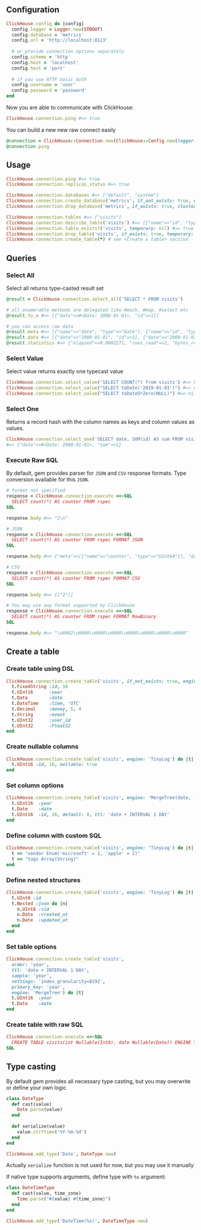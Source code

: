## Configuration

```ruby
ClickHouse.config do |config|
  config.logger = Logger.new(STDOUT)
  config.database = 'metrics'
  config.url = 'http://localhost:8123'
  
  # or provide connection options separately
  config.scheme = 'http' 
  config.host = 'localhost' 
  config.host = 'port' 
  
  # if you use HTTP basic Auth
  config.username = 'user' 
  config.password = 'password' 
end
```
Now you are able to communicate with ClickHouse:

```ruby
ClickHouse.connection.ping #=> true
```
You can build a new new raw connect easily

```ruby
@connection = ClickHouse::Connection.new(ClickHouse::Config.new(logger: Rails.logger))
@connection.ping
```

## Usage

```ruby
ClickHouse.connection.ping #=> true
ClickHouse.connection.replicas_status #=> true

ClickHouse.connection.databases #=> ["default", "system"]
ClickHouse.connection.create_database('metrics', if_not_exists: true, engine: nil, cluster: nil)
ClickHouse.connection.drop_database('metrics', if_exists: true, cluster: nil)

ClickHouse.connection.tables #=> ["visits"]
ClickHouse.connection.describe_table('visits') #=> [{"name"=>"id", "type"=>"FixedString(16)", "default_type"=>""}]
ClickHouse.connection.table_exists?('visits', temporary: nil) #=> true
ClickHouse.connection.drop_table('visits', if_exists: true, temporary: nil, cluster: nil)
ClickHouse.connection.create_table(*) # see <Create a table> section
```

## Queries
### Select All

Select all returns type-casted result set

```ruby
@result = ClickHouse.connection.select_all('SELECT * FROM visits')

# all enumerable methods are delegated like #each, #map, #select etc
@result.to_a #=> [{"date"=>#<Date: 2000-01-01>, "id"=>1}]

# you can access raw data
@result.meta #=> [{"name"=>"date", "type"=>"Date"}, {"name"=>"id", "type"=>"UInt32"}] 
@result.data #=> [{"date"=>"2000-01-01", "id"=>1}, {"date"=>"2000-01-02", "id"=>2}] 
@result.statistics #=> {"elapsed"=>0.0002271, "rows_read"=>2, "bytes_read"=>12}
```

### Select Value

Select value returns exactly one typecast value

```ruby
ClickHouse.connection.select_value('SELECT COUNT(*) from visits') #=> 0
ClickHouse.connection.select_value("SELECT toDate('2019-01-01')") #=> #<Date: 2019-01-01>
ClickHouse.connection.select_value("SELECT toDateOrZero(NULL)") #=> nil
```

### Select One

Returns a record hash with the column names as keys and column values as values.

```ruby
ClickHouse.connection.select_one('SELECT date, SUM(id) AS sum FROM visits GROUP BY date')
#=> {"date"=>#<Date: 2000-01-01>, "sum"=>1}
```

### Execute Raw SQL

By default, gem provides parser for `JSON` and `CSV` response formats. Type conversion
available for this `JSON`.

```ruby
# format not specified
response = ClickHouse.connection.execute <<~SQL
  SELECT count(*) AS counter FROM rspec
SQL

response.body #=> "2\n"

# JSON
response = ClickHouse.connection.execute <<~SQL
  SELECT count(*) AS counter FROM rspec FORMAT JSON
SQL

response.body #=> {"meta"=>[{"name"=>"counter", "type"=>"UInt64"}], "data"=>[{"counter"=>"2"}], "rows"=>1, "statistics"=>{"elapsed"=>0.0002412, "rows_read"=>2, "bytes_read"=>4}}

# CSV
response = ClickHouse.connection.execute <<~SQL
  SELECT count(*) AS counter FROM rspec FORMAT CSV
SQL

response.body #=> [["2"]]

# You may use any format supported by ClickHouse
response = ClickHouse.connection.execute <<~SQL
  SELECT count(*) AS counter FROM rspec FORMAT RowBinary
SQL

response.body #=> "\u0002\u0000\u0000\u0000\u0000\u0000\u0000\u0000" 
```

## Create a table
### Create table using DSL

```ruby
ClickHouse.connection.create_table('visits', if_not_exists: true, engine: 'MergeTree(date, (year, date), 8192)') do |t|
  t.FixedString :id, 16
  t.UInt16      :year
  t.Date        :date
  t.DateTime    :time, 'UTC'
  t.Decimal     :money, 5, 4
  t.String      :event
  t.UInt32      :user_id
  t.UInt32      :Float32
end
```

### Create nullable columns

```ruby
ClickHouse.connection.create_table('visits', engine: 'TinyLog') do |t|
  t.UInt16 :id, 16, nullable: true
end
```

### Set column options

```ruby
ClickHouse.connection.create_table('visits', engine: 'MergeTree(date, (year, date), 8192)') do |t|
  t.UInt16  :year
  t.Date    :date
  t.UInt16  :id, 16, default: 0, ttl: 'date + INTERVAL 1 DAY'
end
```

### Define column with custom SQL

```ruby
ClickHouse.connection.create_table('visits', engine: 'TinyLog') do |t|
  t << "vendor Enum('microsoft' = 1, 'apple' = 2)"
  t << "tags Array(String)"
end
```

### Define nested structures

```ruby
ClickHouse.connection.create_table('visits', engine: 'TinyLog') do |t|
  t.UInt8 :id
  t.Nested :json do |n|
    n.UInt8 :cid
    n.Date  :created_at
    n.Date  :updated_at
  end
end
```

### Set table options

```ruby
ClickHouse.connection.create_table('visits', 
  order: 'year',
  ttl: 'date + INTERVAL 1 DAY',
  sample: 'year',
  settings: 'index_granularity=8192',
  primary_key: 'year',
  engine: 'MergeTree') do |t|
  t.UInt16  :year
  t.Date    :date
end
```

### Create table with raw SQL

```ruby
ClickHouse.connection.execute <<~SQL
  CREATE TABLE visits(int Nullable(Int8), date Nullable(Date)) ENGINE TinyLog
SQL
```

## Type casting

By default gem provides all necessary type casting, but you may overwrite or define
your own logic 

```ruby
class DateType
  def cast(value)
    Date.parse(value)
  end 
  
  def serialize(value)
    value.strftime('%Y-%m-%d')
  end
end

ClickHouse.add_type('Date', DateType.new)
```

Actually `serialize` function is not used for now, but you may use it manually

If native type supports arguments, define type with `%s` argument:

```ruby
class DateTimeType
  def cast(value, time_zone)
    Time.parse("#{value} #{time_zone}")
  end 
end

ClickHouse.add_type('DateTime(%s)', DateTimeType.new)
```
